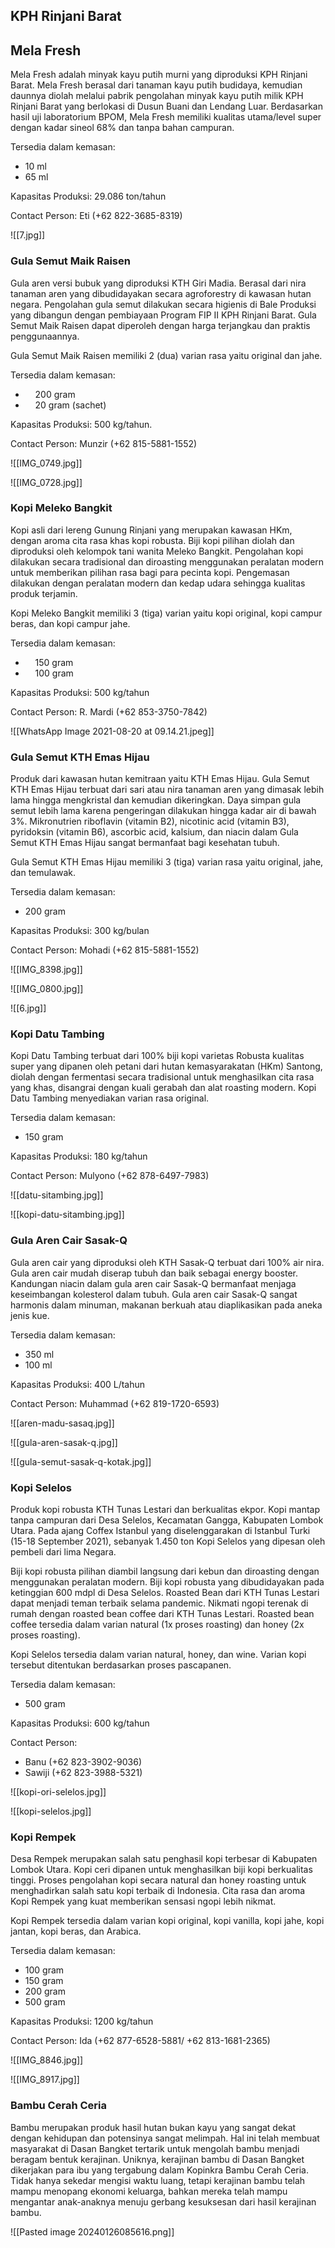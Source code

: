## **KPH Rinjani Barat**

## Mela Fresh

Mela Fresh adalah minyak kayu putih murni yang diproduksi KPH Rinjani Barat. Mela Fresh berasal dari tanaman kayu putih budidaya, kemudian daunnya diolah melalui pabrik pengolahan minyak kayu putih milik KPH Rinjani Barat yang berlokasi di Dusun Buani dan Lendang Luar. Berdasarkan hasil uji laboratorium BPOM, Mela Fresh memiliki kualitas utama/level super dengan kadar sineol 68% dan tanpa bahan campuran.

Tersedia dalam kemasan:

- 10 ml
- 65 ml

Kapasitas Produksi: 29.086 ton/tahun

Contact Person: Eti (+62 822-3685-8319)

![[7.jpg]]
### Gula Semut Maik Raisen

Gula aren versi bubuk yang diproduksi KTH Giri Madia. Berasal dari nira tanaman aren yang dibudidayakan secara agroforestry di kawasan hutan negara. Pengolahan gula semut dilakukan secara higienis di Bale Produksi yang dibangun dengan pembiayaan Program FIP II KPH Rinjani Barat. Gula Semut Maik Raisen dapat diperoleh dengan harga terjangkau dan praktis penggunaannya. 

Gula Semut Maik Raisen memiliki 2 (dua) varian rasa yaitu original dan jahe. 

Tersedia dalam kemasan:

-     200 gram
-     20 gram (sachet)

Kapasitas Produksi: 500 kg/tahun.

Contact Person: Munzir (+62 815-5881-1552)

![[IMG_0749.jpg]]

![[IMG_0728.jpg]]
### Kopi Meleko Bangkit

Kopi asli dari lereng Gunung Rinjani yang merupakan kawasan HKm, dengan aroma cita rasa khas kopi robusta. Biji kopi pilihan diolah dan diproduksi oleh kelompok tani wanita Meleko Bangkit. Pengolahan kopi dilakukan secara tradisional dan diroasting menggunakan peralatan modern untuk memberikan pilihan rasa bagi para pecinta kopi. Pengemasan dilakukan dengan peralatan modern dan kedap udara sehingga kualitas produk terjamin.

Kopi Meleko Bangkit memiliki 3 (tiga) varian yaitu kopi original, kopi campur beras, dan kopi campur jahe. 

Tersedia dalam kemasan:

-     150 gram
-     100 gram

Kapasitas Produksi: 500 kg/tahun

Contact Person: R. Mardi (+62 853-3750-7842)

![[WhatsApp Image 2021-08-20 at 09.14.21.jpeg]]
### Gula Semut KTH Emas Hijau

Produk dari kawasan hutan kemitraan yaitu KTH Emas Hijau. Gula Semut KTH Emas Hijau terbuat dari sari atau nira tanaman aren yang dimasak lebih lama hingga mengkristal dan kemudian dikeringkan. Daya simpan gula semut lebih lama karena pengeringan dilakukan hingga kadar air di bawah 3%. Mikronutrien riboflavin (vitamin B2), nicotinic acid (vitamin B3), pyridoksin (vitamin B6), ascorbic acid, kalsium, dan niacin dalam Gula Semut KTH Emas Hijau sangat bermanfaat bagi kesehatan tubuh.

Gula Semut KTH Emas Hijau memiliki 3 (tiga) varian rasa yaitu original, jahe, dan temulawak. 

Tersedia dalam kemasan:

- 200 gram

Kapasitas Produksi: 300 kg/bulan

Contact Person: Mohadi (+62 815-5881-1552)

![[IMG_8398.jpg]]

![[IMG_0800.jpg]]

![[6.jpg]]
### Kopi Datu Tambing

Kopi Datu Tambing terbuat dari 100% biji kopi varietas Robusta kualitas super yang dipanen oleh petani dari hutan kemasyarakatan (HKm) Santong, diolah dengan fermentasi secara tradisional untuk menghasilkan cita rasa yang khas, disangrai dengan kuali gerabah dan alat roasting modern. Kopi Datu Tambing menyediakan varian rasa original.

Tersedia dalam kemasan:

- 150 gram

Kapasitas Produksi: 180 kg/tahun

Contact Person: Mulyono (+62 878-6497-7983)

![[datu-sitambing.jpg]]

![[kopi-datu-sitambing.jpg]]
### Gula Aren Cair Sasak-Q

Gula aren cair yang diproduksi oleh KTH Sasak-Q terbuat dari 100% air nira. Gula aren cair mudah diserap tubuh dan baik sebagai energy booster. Kandungan niacin dalam gula aren cair Sasak-Q bermanfaat menjaga keseimbangan kolesterol dalam tubuh. Gula aren cair Sasak-Q sangat harmonis dalam minuman, makanan berkuah atau diaplikasikan pada aneka jenis kue.

Tersedia dalam kemasan:

- 350 ml
- 100 ml

Kapasitas Produksi: 400 L/tahun

Contact Person: Muhammad (+62 819-1720-6593)

![[aren-madu-sasaq.jpg]]

![[gula-aren-sasak-q.jpg]]

![[gula-semut-sasak-q-kotak.jpg]]
### Kopi Selelos

Produk kopi robusta KTH Tunas Lestari dan berkualitas ekpor. Kopi mantap tanpa campuran dari Desa Selelos, Kecamatan Gangga, Kabupaten Lombok Utara. Pada ajang Coffex Istanbul yang diselenggarakan di Istanbul Turki (15-18 September 2021), sebanyak 1.450 ton Kopi Selelos yang dipesan oleh pembeli dari lima Negara.

Biji kopi robusta pilihan diambil langsung dari kebun dan diroasting dengan menggunakan peralatan modern. Biji kopi robusta yang dibudidayakan pada ketinggian 600 mdpl di Desa Selelos. Roasted Bean dari KTH Tunas Lestari dapat menjadi teman terbaik selama pandemic. Nikmati ngopi terenak di rumah dengan roasted bean coffee dari KTH Tunas Lestari. Roasted bean coffee tersedia dalam varian natural (1x proses roasting) dan honey (2x proses roasting).

Kopi Selelos tersedia dalam varian natural, honey, dan wine. Varian kopi tersebut ditentukan berdasarkan proses pascapanen.

Tersedia dalam kemasan:

- 500 gram

Kapasitas Produksi: 600 kg/tahun

Contact Person:

- Banu (+62 823-3902-9036)
- Sawiji (‎+62 823-3988-5321)

![[kopi-ori-selelos.jpg]]

![[kopi-selelos.jpg]]

### Kopi Rempek

Desa Rempek merupakan salah satu penghasil kopi terbesar di Kabupaten Lombok Utara. Kopi ceri dipanen untuk menghasilkan biji kopi berkualitas tinggi. Proses pengolahan kopi secara natural dan honey roasting untuk menghadirkan salah satu kopi terbaik di Indonesia. Cita rasa dan aroma Kopi Rempek yang kuat memberikan sensasi ngopi lebih nikmat.

Kopi Rempek tersedia dalam varian kopi original, kopi vanilla, kopi jahe, kopi jantan, kopi beras, dan Arabica.

Tersedia dalam kemasan:

- 100 gram
- 150 gram
- 200 gram
- 500 gram

Kapasitas Produksi: 1200 kg/tahun

Contact Person: Ida (+62 877-6528-5881/ ‎+62 813-1681-2365)

![[IMG_8846.jpg]]

![[IMG_8917.jpg]]

### Bambu Cerah Ceria

Bambu merupakan produk hasil hutan bukan kayu yang sangat dekat dengan kehidupan dan potensinya sangat melimpah. Hal ini telah membuat masyarakat di Dasan Bangket tertarik untuk mengolah bambu menjadi beragam bentuk kerajinan. Uniknya, kerajinan bambu di Dasan Bangket dikerjakan para ibu yang tergabung dalam Kopinkra Bambu Cerah Ceria. Tidak hanya sekedar mengisi waktu luang, tetapi kerajinan bambu telah mampu menopang ekonomi keluarga, bahkan mereka telah mampu mengantar anak-anaknya menuju gerbang kesuksesan dari hasil kerajinan bambu.

![[Pasted image 20240126085616.png]]